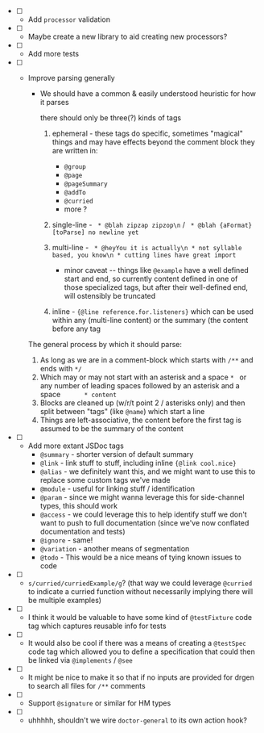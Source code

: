 - [ ] - Add `processor` validation
- [ ] - Maybe create a new library to aid creating new processors?
- [ ] - Add more tests
- [ ] - Improve parsing generally
      - We should have a common & easily understood heuristic for how it parses
        
        there should only be three(?) kinds of tags

         1. ephemeral - these tags do specific, sometimes "magical" things and may
            have effects beyond the comment block they are written in:
            
             - `@group`
             - `@page`
             - `@pageSummary`
             - `@addTo`
             - `@curried`
             - more ?

         2. single-line - ` * @blah zipzap zipzop\n` / ` * @blah {aFormat} [toParse] no newline yet`
         3. multi-line - ` * @heyYou it is actually\n * not syllable based, you know\n * cutting lines have great import`
            - minor caveat -- things like `@example` have a well defined start and end, so currently content defined in one of those specialized tags, but after their well-defined end, will ostensibly be truncated
         4. inline - `{@line reference.for.listeners}` which can be used within any (multi-line content) or 
            the summary (the content before any tag

      The general process by which it should parse:

      1. As long as we are in a comment-block which starts with `/**` and ends with `*/`
      2. Which may or may not start with an asterisk and a space `* ` or any number of leading spaces followed by an asterisk and a space `      * content`
      3. Blocks are cleaned up (w/r/t point 2 / asterisks only) and then split between "tags" (like `@name`) which start a line
      4. Things are left-associative, the content before the first tag is assumed to be the summary of the content
      
         

- [ ] - Add more extant JSDoc tags
      - `@summary` - shorter version of default summary
      - `@link` - link stuff to stuff, including inline `{@link cool.nice}`
      - `@alias` - we definitely want this, and we might want to use this to replace some custom tags we've made
      - `@module` - useful for linking stuff / identification
      - `@param` - since we might wanna leverage this for side-channel types, this should work
      - `@access` - we could leverage this to help identify stuff we don't want to push to full documentation (since we've now conflated documentation and tests)
      - `@ignore` - same!
      - `@variation` - another means of segmentation
      - `@todo` - This would be a nice means of tying known issues to code
- [ ] - `s/curried/curriedExample/g`? (that way we could leverage `@curried` to indicate a curried function without necessarily implying there will be multiple examples)
- [ ] - I think it would be valuable to have some kind of `@testFixture` code tag which captures reusable info for tests
- [ ] - It would also be cool if there was a means of creating a `@testSpec` code tag which allowed you to define a specification that could then be linked via `@implements` / `@see`
- [ ] - It might be nice to make it so that if no inputs are provided for drgen to search all files for `/**` comments
- [ ] - Support `@signature` or similar for HM types

- [ ] - uhhhhh, shouldn't we wire `doctor-general` to its own action hook?
